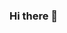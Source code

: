 ### Hi there 👋

<!--
**amrit-thapa-2044/amrit-thapa-2044** is a ✨ _special_ ✨ repository because its `README.md` (this file) appears on your GitHub profile.

My name is **Amrit Thapa**, a research analyst passionate about spatial analysis.
<br />
